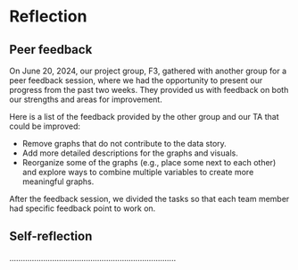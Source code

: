 # Reflection

## Peer feedback

On June 20, 2024, our project group, F3, gathered with another group for a peer feedback session, where we had the opportunity to present our progress from the past two weeks. They provided us with feedback on both our strengths and areas for improvement.

Here is a list of the feedback provided by the other group and our TA that could be improved:
- Remove graphs that do not contribute to the data story.
- Add more detailed descriptions for the graphs and visuals.
- Reorganize some of the graphs (e.g., place some next to each other) and explore ways to combine multiple variables to create more meaningful graphs.

After the feedback session, we divided the tasks so that each team member had specific feedback point to work on.

## Self-reflection

..........................................................................
